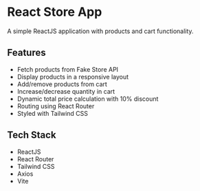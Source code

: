 # React Store App

A simple ReactJS application with products and cart functionality.

## Features
- Fetch products from Fake Store API
- Display products in a responsive layout
- Add/remove products from cart
- Increase/decrease quantity in cart
- Dynamic total price calculation with 10% discount
- Routing using React Router
- Styled with Tailwind CSS

## Tech Stack
- ReactJS
- React Router
- Tailwind CSS
- Axios
- Vite
